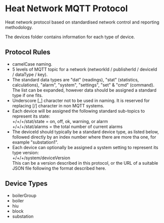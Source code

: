 # Heat Network MQTT Protocol
Heat network protocol based on standardised network control and reporting methodology.

The devices folder contains information for each type of device.

## Protocol Rules

* camelCase naming.
* 5 levels of MQTT topic for a network (networkId / publisherId / deviceId / dataType / key).
* The standard data types are "dat" (readings), "stat" (statistics, calculations), "alarm", "system", "settings", "set" & "cmd" (command). The list can be expanded, however data should be assigned a standard type if one fits.
* Underscore [_] character not to be used in naming. It is reserved for replacing [/] character in non MQTT systems.
* Each device will be assigned the following standard sub-topics to represent its state:<br>
  +/+/+/stat/state = on, off, ok, warning, or alarm<br>
  +/+/+/stat/alarms = the total number of current alarms
* The deviceId should typically be a standard device type, as listed below, followed directly by an index number where there are more tha one, for example "substation1".
* Each device can optionally be assigned a system setting to represent its type version:<br>
  +/+/+/system/deviceVersion<br>
  This can be a version described in this protocol, or the URL of a suitable JSON file following the format described here.

## Device Types

* boilerGroup
* boiler
* hiu
* block
* substation
